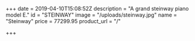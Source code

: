 +++
date = 2019-04-10T15:08:52Z
description = "A grand steinway piano model E."
id = "STEINWAY"
image = "/uploads/steinway.jpg"
name = "Steinway"
price = 77299.95
product_url = "/"

+++
